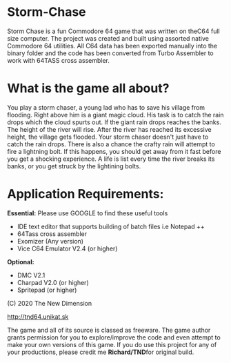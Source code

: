 # Storm-Chase
Storm Chase is a fun Commodore 64 game that was written on theC64 full size computer. The project was created and built using assorted native Commodore 64 utilities. All C64 data has been exported manually into the binary folder and the code has been converted from Turbo Assembler to work with 64TASS cross assembler. 

# What is the game all about?

You play a storm chaser, a young lad who has to save his village from flooding. Right above him is a giant magic cloud. His task is to catch the rain drops which the cloud spurts out. If the giant rain drops reaches the banks. The height of the river will rise. After the river has reached its excessive height, the village gets flooded. Your storm chaser doesn't just have to catch the rain drops. There is also a chance the crafty rain will attempt to fire a lightning bolt. If this happens, you should get away from it fast before you get a shocking experience. A life is list every time the river breaks its banks, or you get struck by the lightining bolts.

# Application Requirements:

**Essential:**
Please use GOOGLE to find these useful tools
- IDE text editor that supports building of batch files i.e Notepad ++
- 64Tass cross assembler
- Exomizer (Any version)
- Vice C64 Emulator V2.4 (or higher)

**Optional:**
- DMC V2.1 
- Charpad V2.0 (or higher)
- Spritepad (or higher)

(C) 2020 The New Dimension

http://tnd64.unikat.sk


The game and all of its source is classed as freeware. The game author grants permission for you to explore/improve the code and even attempt to make your own versions of this game. If you do use this project for any of your productions, please credit me **Richard/TND**for original build.

